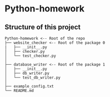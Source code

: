 # Python-homework

## Structure of this project

```plain-text
Python-homework <-- Root of the repo
├── website_checker <-- Root of the package 0
|   ├── __init__.py
│   ├── checker.py
│   └── test_checker.py
│
├── database_writer <-- Root of the package 1
│   ├── __init__.py
│   ├── db_writer.py
│   └── test_db_writer.py
│
├── example_config.txt
└── README.md
```
